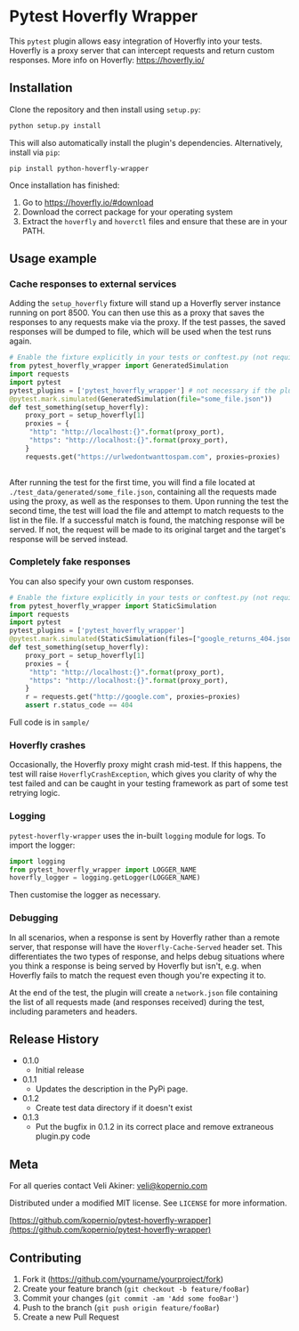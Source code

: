 # Pytest Hoverfly Wrapper

This `pytest` plugin allows easy integration of Hoverfly into your tests. Hoverfly is a proxy server that can intercept requests and return custom responses. More info on Hoverfly: https://hoverfly.io/

## Installation

Clone the repository and then install using `setup.py`:

```sh
python setup.py install
```
This will also automatically install the plugin's dependencies. Alternatively, install via `pip`:


    pip install python-hoverfly-wrapper


Once installation has finished:

  1. Go to https://hoverfly.io/#download
  2. Download the correct package for your operating system
  3. Extract the `hoverfly` and `hoverctl` files and ensure that these are in your PATH.

## Usage example

### Cache responses to external services

Adding the `setup_hoverfly` fixture will stand up a Hoverfly server instance running on port 8500. You can then use this 
as a proxy that saves the responses to any requests make via the proxy. If the test passes, the saved responses will be dumped 
to file, which will be used when the test runs again.

```python
# Enable the fixture explicitly in your tests or conftest.py (not required when using setuptools entry points)
from pytest_hoverfly_wrapper import GeneratedSimulation
import requests
import pytest
pytest_plugins = ['pytest_hoverfly_wrapper'] # not necessary if the plugin is installed via 'setup.py`
@pytest.mark.simulated(GeneratedSimulation(file="some_file.json"))
def test_something(setup_hoverfly):
    proxy_port = setup_hoverfly[1]
    proxies = {
     "http": "http://localhost:{}".format(proxy_port),
     "https": "http://localhost:{}".format(proxy_port),
    }
    requests.get("https://urlwedontwanttospam.com", proxies=proxies)
    
```
After running the test for the first time, you will find a file located at `./test_data/generated/some_file.json`, 
containing all the requests made using the proxy, as well as the responses to them. Upon running the test the second time, 
the test will load the file and attempt to match requests to the list in the file. If a successful match is found, the matching 
response will be served. If not, the request will be made to its original target and the target's response will be served instead.

### Completely fake responses

You can also specify your own custom responses.

```python
# Enable the fixture explicitly in your tests or conftest.py (not required when using setuptools entry points)
from pytest_hoverfly_wrapper import StaticSimulation
import requests
import pytest
pytest_plugins = ['pytest_hoverfly_wrapper']
@pytest.mark.simulated(StaticSimulation(files=["google_returns_404.json"]))
def test_something(setup_hoverfly):
    proxy_port = setup_hoverfly[1]
    proxies = {
     "http": "http://localhost:{}".format(proxy_port),
     "https": "http://localhost:{}".format(proxy_port),
    }
    r = requests.get("http://google.com", proxies=proxies)
    assert r.status_code == 404
```
Full code is in `sample/`

### Hoverfly crashes
Occasionally, the Hoverfly proxy might crash mid-test. If this happens, the test will raise `HoverflyCrashException`, 
which gives you clarity of why the test failed and can be caught in your testing framework as part of some test retrying 
logic.

### Logging
`pytest-hoverfly-wrapper` uses the in-built `logging` module for logs. To import the logger:
```python
import logging
from pytest_hoverfly_wrapper import LOGGER_NAME
hoverfly_logger = logging.getLogger(LOGGER_NAME)
```
Then customise the logger as necessary.


### Debugging
In all scenarios, when a response is sent by Hoverfly rather than a remote server, that response will have the `Hoverfly-Cache-Served` 
header set. This differentiates the two types of response, and helps debug situations where you think a response is being served by Hoverfly 
but isn't, e.g. when Hoverfly fails to match the request even though you're expecting it to.

At the end of the test, the plugin will create a `network.json` file containing the list of all requests made (and responses received) 
during the test, including parameters and headers.

## Release History

* 0.1.0
    * Initial release
* 0.1.1
    * Updates the description in the PyPi page.
* 0.1.2
    * Create test data directory if it doesn't exist
* 0.1.3
    * Put the bugfix in 0.1.2 in its correct place and remove extraneous plugin.py code

## Meta

For all queries contact Veli Akiner: veli@kopernio.com

Distributed under a modified MIT license. See ``LICENSE`` for more information.

[https://github.com/kopernio/pytest-hoverfly-wrapper](https://github.com/kopernio/pytest-hoverfly-wrapper)

## Contributing

1. Fork it (<https://github.com/yourname/yourproject/fork>)
2. Create your feature branch (`git checkout -b feature/fooBar`)
3. Commit your changes (`git commit -am 'Add some fooBar'`)
4. Push to the branch (`git push origin feature/fooBar`)
5. Create a new Pull Request
